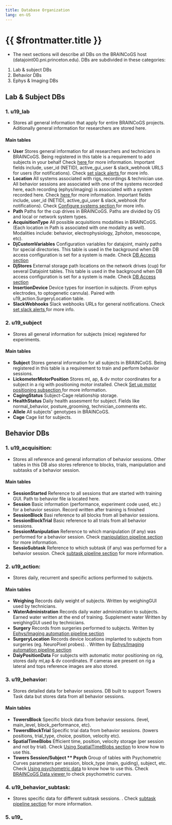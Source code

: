 ```yaml
---
title: Database Organization
lang: en-US
---
```


# {{ $frontmatter.title }}

 + The next sections will describe all DBs on the BRAINCoGS host (datajoint00.pni.princeton.edu). DBs are subdivided in these categories:
 1. Lab & subject DBs
 2. Behavior DBs
 3. Ephys & Imaging DBs

## Lab & Subject DBs

 ### **1. u19_lab**
  +  Stores all general information that apply for entire BRAINCoGS projects. Aditionally general information for researchers are stored here.
 #### Main tables
 + **User** Stores general information for all researchers and technicians in BRAINCoGS. Being registered in this table is a requirement to add subjects in your behalf  Check <a href="https://braincogs.github.io/software/db_access.html#add-researcher-to-user-table.html"> here </a> for more information. Important fields include, user_id (NETID), active_gui_user & slack_webhook URLS for users (for notifications). Check <a href="https://braincogs.github.io/software/alert_system.html#set-up-custom-slack-alerts.html"> set slack alerts </a> for more info.
 + **Location** All systems associated with rigs, recordings & technician use. All behavior sessions are associated with one of the systems recorded here, each recording (ephys/imaging) is associated with a system recorded here. Check <a href="https://braincogs.github.io/software/db_access.html#add-researcher-to-user-table.html"> here </a> for more information. Important fields include, user_id (NETID), active_gui_user & slack_webhook (for notifications). Check <a href="https://braincogs.github.io/software/alert_system.html#configure_systems.html"> Configure systems section </a> for more info.
 + **Path** Paths for the cup drives in BRAINCoGS. Paths are divided by OS and local or network system types.
 + **AcquisitionType** All possible acquisitions modalities in BRAINCoGS. (Each location in Path is associated with one modality as well). Modalities include: behavior, electrophysiology, 2photon, mesoscope, etc).
 + **DjCustomVariables** Configuration variables for datajoint, mainly paths for special directories. This table is used in the background when DB access configuration is set for a system is made. Check <a href="https://braincogs.github.io/software/db_access.html#db-access-for-matlab-repository"> DB Access section </a>
 + **DjStores** External storage path locations on the network drives (cup) for several Datajoint tables. This table is used in the background when DB access configuration is set for a system is made. Check <a href="https://braincogs.github.io/software/db_access.html#db-access-for-matlab-repository"> DB Access section </a>
 + **InsertionDevice** Device types for insertion in subjects. (From ephys electrodes, to optogenetic cannula). Paired with u19_action.SurgeryLocation table.
 + **SlackWebhooks** Slack webhooks URLs for general notifications. Check <a href="https://braincogs.github.io/software/alert_system.html#set-up-custom-slack-alerts.html"> set slack alerts </a> for more info.

 ### **2. u19_subject**
  +  Stores all general information for subjects (mice) registered for experiments. 
 #### Main tables
  + **Subject** Stores general information for all subjects in BRAINCoGS. Being registered in this table is a requirement to train and perform behavior sessions.
  + **LickometerMotorPosition** Stores ml, ap, & dv motor coordinates for a subject in a rig with positioning motor installed. Check <a href="https://braincogs.github.io/software/virmen_guide.html#set-up-training"> Set up motor positioning subsection </a> for more information.
  + **CagingStatus** Subject-Cage relationship storage.
  + **HealthStatus** Daily health assesment for subject. Fields like normal_behavior, posture_grooming, technician_comments etc.
  + **Allele** All subjects' genotypes in BRAINCoGS.
  + **Cage** Cage list for subjects. 


## Behavior DBs 

 ### **1. u19_acquisition:** 
 + Stores all reference and general information of behavior sessions. Other tables in this DB also stores reference to blocks, trials, manipulation and subtasks of a behavior session.
 #### Main tables
  + **SessionStarted** Reference to all sessions that are started with training GUI. Path to behavior file ia located here.
  + **Session** Basic information (performance, experiment code used, etc.) for a behavior session. Record written after training is finished  
  + **SessionBlock** Basi reference to all blocks from all behavior sessions.
  + **SessionBlockTrial** Basic reference to all trials from all behavior sessions.
  + **SessionManipulation** Reference to which manipulation (if any) was performed for a behavior session. Check <a href="https://braincogs.github.io/software/manipulation_pipeline.html">manipulation pipeline section</a> for more information.
  + **SessioSubtask** Reference to which subtask (if any) was performed for a behavior session. Check <a href="https://braincogs.github.io/software/subtask_pipeline.html">subtask pipeline section</a> for more information.
 
 ### **2. u19_action:**
 + Stores daily, recurrent and specific actions performed to subjects.
 #### Main tables
 + **Weighing** Records daily weight of subjects. Written by weighingGUI used by technicians.
 + **WaterAdministration** Records daily water administration to subjects. Earned water written at the end of training. Supplement water Written by weighingGUI used by technicians.
 + **Surgery** Records from surgeries performed to subjects. Written by <a href="https://braincogs.github.io/software/automation_pipeline.html">Ephys/Imaging automation pipeline section</a>
 + **SurgeryLocation** Records device locations implanted to subjects from surgeries (eg. NeuroPixel probes). . Written by <a href="https://braincogs.github.io/software/automation_pipeline.html">Ephys/Imaging automation pipeline section</a>
  + **DaiyPositionData** For subjects with automatic motor positioning on rig, stores daily ml,ap & dv coordinates. If cameras are present on rig a lateral and tops reference images are also stored.
 
 ### **3. u19_behavior:**
 + Stores detailed data for behavior sessions. DB built to support Towers Task data but stores data from all behavior sessions.
 #### Main tables
 + **TowersBlock** Specific block data from behavior sessions. (level, main_level, block_performance, etc).
 + **TowersBlockTrial** Specific trial data from behavior sessions. (towers positions, trial_type, choice, position, velocity etc).
 + **SpatialTimeBlobs** Efficient time, position, velocity storage (per session and not by trial). Check <a href="https://braincogs.github.io/software/db_analysis.html">Using SpatialTimeBlobs section</a> to know how to use this.
 + **Towers Session/Subject ** Psych** Group of tables with Psychometric Curves parameters per session, block_type (main, guiding), subject, etc. Check <a href="https://braincogs.github.io/software/db_analysis.html">Using psychometric data</a> to know how to use this. Check <a href="https://braincogs01.pni.princeton.edu/">BRAINCoGS Data viewer </a> to check psychometric curves. 
 
 ### **4. u19_behavior_subtask:**
  + Stores specific data for different subtask sessions. . Check <a href="https://braincogs.github.io/software/subtask_pipeline.html">subtask pipeline section</a> for more information.
 
 ### **5. u19_**
